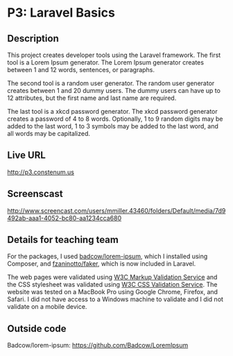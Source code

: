 # P3: Laravel Basics

## Description
This project creates developer tools using the Laravel framework. The first tool
is a Lorem Ipsum generator. The Lorem Ipsum generator creates between 1 and 12
words, sentences, or paragraphs.

The second tool is a random user generator. The random user generator creates
between 1 and 20 dummy users. The dummy users can have up to 12 attributes, but
the first name and last name are required.

The last tool is a xkcd password generator. The xkcd password generator creates
a password of 4 to 8 words. Optionally, 1 to 9 random digits may be added to the
last word, 1 to 3 symbols may be added to the last word, and all words may be
capitalized.

## Live URL
<http://p3.constenum.us>

## Screenscast
<http://www.screencast.com/users/mmiller.43460/folders/Default/media/7d9492ab-aaa1-4052-bc80-aa1234cca680>

## Details for teaching team
For the packages, I used [badcow/lorem-ipsum](https://packagist.org/packages/badcow/lorem-ipsum),
which I installed using Composer, and [fzaninotto/faker](https://packagist.org/packages/fzaninotto/faker),
which is now included in Laravel.

The web pages were validated using [W3C Markup Validation Service](https://validator.w3.org/)
and the CSS stylesheet was validated using [W3C CSS Validation Service](https://jigsaw.w3.org/css-validator/).
The website was tested on a MacBook Pro using Google Chrome, Firefox, and Safari.
I did not have access to a Windows machine to validate and I did not validate on
a mobile device.

## Outside code
Badcow/lorem-ipsum:  https://github.com/Badcow/LoremIpsum
